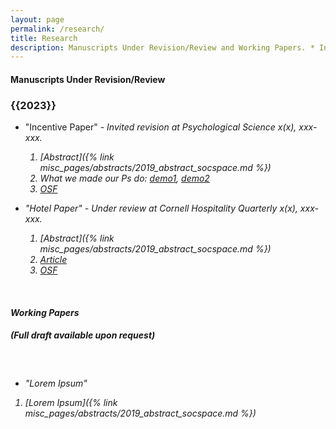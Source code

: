 ```yaml
---
layout: page
permalink: /research/
title: Research
description: Manuscripts Under Revision/Review and Working Papers. * Indicates equal authorship.
---
```


<h4> <strong>Manuscripts Under Revision/Review</strong> </h4>

<h3 class="year">{{2023}}</h3> 

- "Incentive Paper" - <i>Invited revision at *Psychological Science* x(x), xxx-xxx.
    1. [Abstract]({% link misc_pages/abstracts/2019_abstract_socspace.md %})
    2. What we made our Ps do: <a target="_blank" href="https://johnson.yul1.qualtrics.com/jfe/preview/previewId/3179a1e6-e7b6-446a-8c9f-8f9e184f3ad3/SV_7R5HQDCp5R46FTw/BL_eD5lDRgge4KQ0x8?Q_SurveyVersionID=current">demo1</a>, <a target="_blank" href="https://johnson.yul1.qualtrics.com/jfe/preview/previewId/3179a1e6-e7b6-446a-8c9f-8f9e184f3ad3/SV_7R5HQDCp5R46FTw/BL_3eIUIh36JBzryuN?Q_SurveyVersionID=current">demo2</a>
    3. <a href="TBD">OSF</a>

- "Hotel Paper" - <i>Under review at *Cornell Hospitality Quarterly* x(x), xxx-xxx.
    1. [Abstract]({% link misc_pages/abstracts/2019_abstract_socspace.md %})
    2. <a href="TBD"> Article </a>
    3. <a href="TBD">OSF</a>


    &nbsp;
    &nbsp;
    &nbsp;


<h4> <strong>Working Papers</strong> </h4>
<h5 class="note">(Full draft available upon request)</h5>

<h3 class="year"> &nbsp; </h3>

- "Lorem Ipsum"

1. [Lorem Ipsum]({% link misc_pages/abstracts/2019_abstract_socspace.md %})

